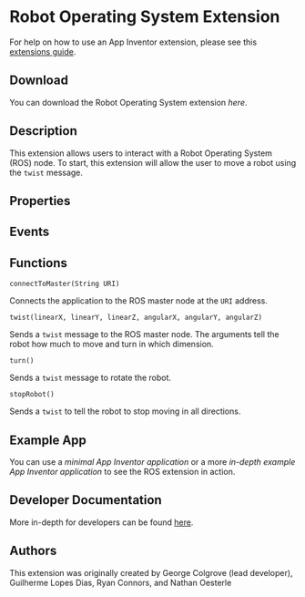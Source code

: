 # **Robot Operating System Extension**

For help on how to use an App Inventor extension, please see this [extensions guide](http://ai2.appinventor.mit.edu/reference/other/extensions.html).

## Download
You can download the Robot Operating System extension *here*.

## Description
This extension allows users to interact with a Robot Operating System (ROS) node. To start, this extension will allow the user to move a robot using the `twist` message.

## Properties

## Events

## Functions
`connectToMaster(String URI)`

Connects the application to the ROS master node at the `URI` address.

`twist(linearX, linearY, linearZ, angularX, angularY, angularZ)`

Sends a `twist` message to the ROS master node. The arguments tell the robot how much to move and turn in which dimension.

`turn()`

Sends a `twist` message to rotate the robot.

`stopRobot()`

Sends a `twist` to tell the robot to stop moving in all directions.

## Example App

You can use a *minimal App Inventor application* or a more *in-depth example App Inventor application* to see the ROS extension in action.

## Developer Documentation

More in-depth for developers can be found [here](https://gldias.github.io/extensions/ROS/ROS_Devel).

## Authors
This extension was originally created by George Colgrove (lead developer), Guilherme Lopes Dias, Ryan Connors, and Nathan Oesterle
